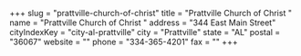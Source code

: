 +++
slug = "prattville-church-of-christ"
title = "Prattville Church of Christ "
name = "Prattville Church of Christ "
address = "344 East Main Street"
cityIndexKey = "city-al-prattville"
city = "Prattville"
state = "AL"
postal = "36067"
website = ""
phone = "334-365-4201"
fax = ""
+++
